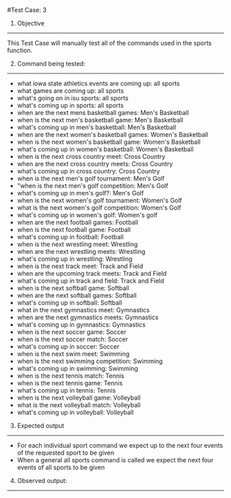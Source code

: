 #Test Case: 3

1. Objective
--------------------------

This Test Case will manually test all of the commands used in the sports function.

2. Command being tested:
------------------------------

  * what iowa state athletics events are coming up: all sports
  * what games are coming up: all sports
  * what's going on in isu sports: all sports
  * what's coming up in sports: all sports
  * when are the next mens basketball games: Men's Basketball
  * when is the next men's basketball game: Men's Basketball
  * what's coming up in men's basketball: Men's Basketball
  * when are the next women's basketball games: Women's Basketball
  * when is the next women's basketball game: Women's Basketball
  * what's coming up in women's basketball: Women's Basketball
  * when is the next cross country meet: Cross Country
  * when are the next cross country meets: Cross Country
  * what's coming up in cross country: Cross Country
  * when is the next men's golf tournament: Men's Golf
  * "when is the next men's golf competition: Men's Golf
  * what's coming up in men's golf?: Men's Golf
  * when is the next women's golf tournament: Women's Golf
  * what is the next women's golf competition: Women's Golf
  * what's coming up in women's golf: Women's golf
  * when are the next football games: Football
  * when is the next football game: Football
  * what's coming up in football: Football
  * when is the next wrestling meet: Wrestling
  * when are the next wrestling meets: Wrestling
  * what's coming up in wrestling: Wrestling
  * when is the next track meet: Track and Field
  * when are the upcoming track meets: Track and Field
  * what's coming up in track and field: Track and Field
  * when is the next softball game: Softball
  * when are the next softball games: Softball
  * what's coming up in softball: Softball
  * what in the next gymnastics meet: Gymnastics
  * when are the next gymnastics meets: Gymnastics
  * what's coming up in gymnastics: Gymnastics
  * when is the next soccer game: Soccer
  * when is the next soccer match: Soccer
  * what's coming up in soccer: Soccer
  * when is the next swim meet: Swimming
  * when is the next swimming competition: Swimming
  * what's coming up in swimming: Swimming
  * when is the next tennis match: Tennis
  * when is the next tennis game: Tennis
  * what's coming up in tennis: Tennis
  * when is the next volleyball game: Volleyball
  * what is the next volleyball match: Volleyball
  * what's coming up in volleyball: Volleyball


3. Expected output
--------------------------------
  * For each individual sport command we expect up to the next four events of the requested sport to be given
  * When a general all sports command is called we expect the next four events of all sports to be given

  
4. Observed output:
----------------------------

